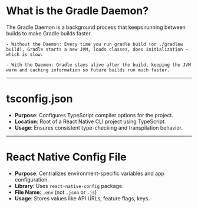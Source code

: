 # What is the Gradle Daemon?

The Gradle Daemon is a background process that keeps running between builds to make Gradle builds faster.

    - Without the Daemon: Every time you run gradle build (or ./gradlew build), Gradle starts a new JVM, loads classes, does initialization — which is slow.

    - With the Daemon: Gradle stays alive after the build, keeping the JVM warm and caching information so future builds run much faster.

---

# tsconfig.json

- **Purpose**: Configures TypeScript compiler options for the project.
- **Location**: Root of a React Native CLI project using TypeScript.
- **Usage**: Ensures consistent type-checking and transpilation behavior.

---

# React Native Config File

- **Purpose**: Centralizes environment-specific variables and app configuration.
- **Library**: Uses `react-native-config` package.
- **File Name**: `.env` (not `.json` or `.js`)
- **Usage**: Stores values like API URLs, feature flags, keys.

